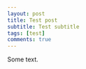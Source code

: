 ```yaml
---
layout: post
title: Test post
subtitle: Test subtitle
tags: [test]
comments: true
---
```



Some text.